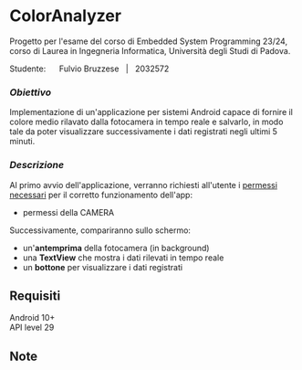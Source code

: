 # ColorAnalyzer
Progetto per l'esame del corso di Embedded System Programming 23/24, corso di Laurea in Ingegneria Informatica, Università degli Studi di Padova. 

Studente: &nbsp;&nbsp;&nbsp;&nbsp; Fulvio Bruzzese &nbsp; | &nbsp; 2032572

### _Obiettivo_  
Implementazione di un'applicazione per sistemi Android capace di fornire il colore medio rilavato dalla fotocamera in tempo reale e salvarlo, in modo tale da poter visualizzare successivamente i dati registrati negli ultimi 5 minuti.

### _Descrizione_  
Al primo avvio dell'applicazione, verranno richiesti all'utente i <ins>permessi necessari</ins> per il corretto funzionamento dell'app:
- permessi della CAMERA  

Successivamente, compariranno sullo schermo:
- un'**antemprima** della fotocamera (in background)
- una **TextView** che mostra i dati rilevati in tempo reale
- un **bottone** per visualizzare i dati registrati


## Requisiti
Android 10+  
API level 29

## Note
